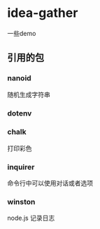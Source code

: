 # idea-gather
一些demo

## 引用的包
### nanoid
随机生成字符串

### dotenv

### chalk
打印彩色

### inquirer
命令行中可以使用对话或者选项

### winston
node.js 记录日志
